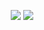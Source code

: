 <p align="center">
<img src="https://user-images.githubusercontent.com/91146114/134745070-d6775f72-4c63-4351-b019-c125cb4cf07a.gif">
<img src="https://user-images.githubusercontent.com/91146114/134746591-c006527e-d0ab-48c4-a50f-373644e5003d.png"
</p>
